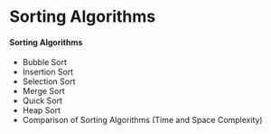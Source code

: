 # Sorting Algorithms

#### Sorting Algorithms

* Bubble Sort
* Insertion Sort
* Selection Sort
* Merge Sort
* Quick Sort
* Heap Sort
* Comparison of Sorting Algorithms (Time and Space Complexity)
